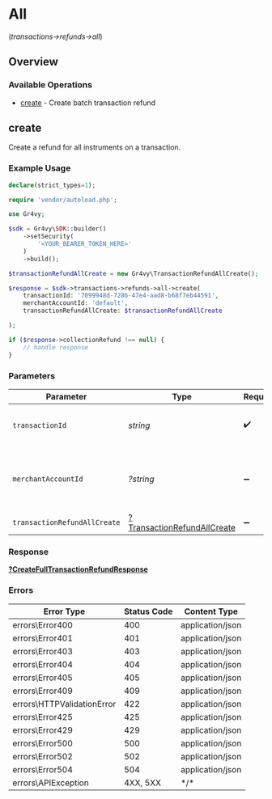 # All
(*transactions->refunds->all*)

## Overview

### Available Operations

* [create](#create) - Create batch transaction refund

## create

Create a refund for all instruments on a transaction.

### Example Usage

```php
declare(strict_types=1);

require 'vendor/autoload.php';

use Gr4vy;

$sdk = Gr4vy\SDK::builder()
    ->setSecurity(
        '<YOUR_BEARER_TOKEN_HERE>'
    )
    ->build();

$transactionRefundAllCreate = new Gr4vy\TransactionRefundAllCreate();

$response = $sdk->transactions->refunds->all->create(
    transactionId: '7099948d-7286-47e4-aad8-b68f7eb44591',
    merchantAccountId: 'default',
    transactionRefundAllCreate: $transactionRefundAllCreate

);

if ($response->collectionRefund !== null) {
    // handle response
}
```

### Parameters

| Parameter                                                          | Type                                                               | Required                                                           | Description                                                        | Example                                                            |
| ------------------------------------------------------------------ | ------------------------------------------------------------------ | ------------------------------------------------------------------ | ------------------------------------------------------------------ | ------------------------------------------------------------------ |
| `transactionId`                                                    | *string*                                                           | :heavy_check_mark:                                                 | N/A                                                                | 7099948d-7286-47e4-aad8-b68f7eb44591                               |
| `merchantAccountId`                                                | *?string*                                                          | :heavy_minus_sign:                                                 | The ID of the merchant account to use for this request.            | default                                                            |
| `transactionRefundAllCreate`                                       | [?TransactionRefundAllCreate](../../TransactionRefundAllCreate.md) | :heavy_minus_sign:                                                 | N/A                                                                |                                                                    |

### Response

**[?CreateFullTransactionRefundResponse](../../CreateFullTransactionRefundResponse.md)**

### Errors

| Error Type                 | Status Code                | Content Type               |
| -------------------------- | -------------------------- | -------------------------- |
| errors\Error400            | 400                        | application/json           |
| errors\Error401            | 401                        | application/json           |
| errors\Error403            | 403                        | application/json           |
| errors\Error404            | 404                        | application/json           |
| errors\Error405            | 405                        | application/json           |
| errors\Error409            | 409                        | application/json           |
| errors\HTTPValidationError | 422                        | application/json           |
| errors\Error425            | 425                        | application/json           |
| errors\Error429            | 429                        | application/json           |
| errors\Error500            | 500                        | application/json           |
| errors\Error502            | 502                        | application/json           |
| errors\Error504            | 504                        | application/json           |
| errors\APIException        | 4XX, 5XX                   | \*/\*                      |